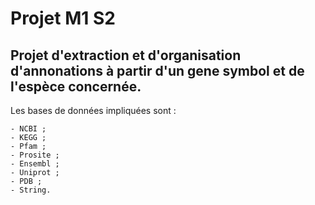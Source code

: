 # Projet M1 S2

## Projet d'extraction et d'organisation d'annonations à partir d'un gene symbol et de l'espèce concernée.

Les bases de données impliquées sont :

	- NCBI ;
	- KEGG ;
	- Pfam ;
	- Prosite ; 
	- Ensembl ; 
	- Uniprot ;
	- PDB ; 
	- String.
	